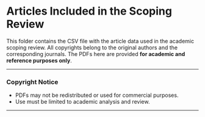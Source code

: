 # Articles Included in the Scoping Review

This folder contains the CSV file with the article data used in the academic scoping review.
All copyrights belong to the original authors and the corresponding journals.
The PDFs here are provided **for academic and reference purposes only**.

---

### Copyright Notice
- PDFs may not be redistributed or used for commercial purposes.
- Use must be limited to academic analysis and review.

----


